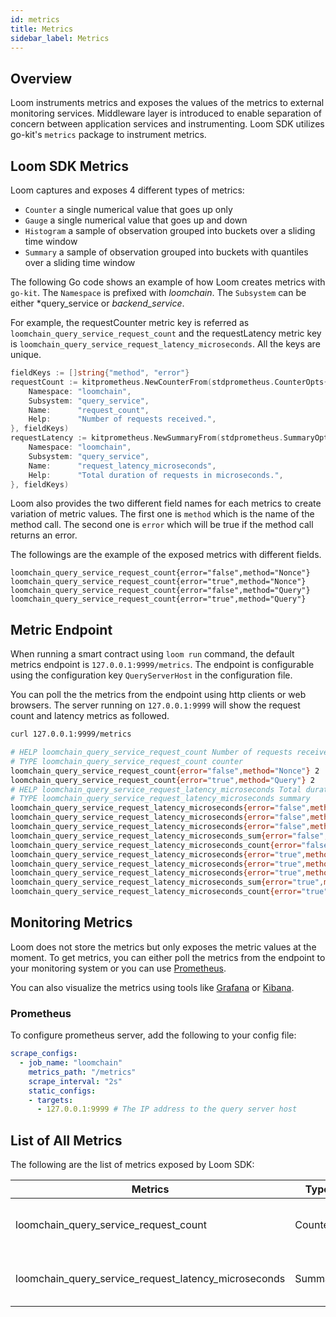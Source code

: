 ```yaml
---
id: metrics
title: Metrics
sidebar_label: Metrics
---
```


## Overview

Loom instruments metrics and exposes the values of the metrics to external monitoring services. Middleware layer is introduced to enable separation of concern between application services and instrumenting. Loom SDK utilizes go-kit's `metrics` package to instrument metrics. 

## Loom SDK Metrics

Loom captures and exposes 4 different types of metrics:

- `Counter` a single numerical value that goes up only
- `Gauge` a single numerical value that goes up and down
- `Histogram` a sample of observation grouped into buckets over a sliding time window
- `Summary` a sample of observation grouped into buckets with quantiles over a sliding time window

The following Go code shows an example of how Loom creates metrics with `go-kit`. The `Namespace` is prefixed with *loomchain*. The `Subsystem` can be either *query_service or *backend_service*.

For example, the requestCounter metric key is referred as `loomchain_query_service_request_count` and the requestLatency metric key is `loomchain_query_service_request_latency_microseconds`. All the keys are unique.

```Go
fieldKeys := []string{"method", "error"}
requestCount := kitprometheus.NewCounterFrom(stdprometheus.CounterOpts{
    Namespace: "loomchain",
    Subsystem: "query_service",
    Name:      "request_count",
    Help:      "Number of requests received.",
}, fieldKeys)
requestLatency := kitprometheus.NewSummaryFrom(stdprometheus.SummaryOpts{
    Namespace: "loomchain",
    Subsystem: "query_service",
    Name:      "request_latency_microseconds",
    Help:      "Total duration of requests in microseconds.",
}, fieldKeys)
```

Loom also provides the two different field names for each metrics to create variation of metric values. The first one is `method` which is the name of the method call. The second one is `error` which will be true if the method call returns an error.

The followings are the example of the exposed metrics with different fields.

```
loomchain_query_service_request_count{error="false",method="Nonce"} 
loomchain_query_service_request_count{error="true",method="Nonce"} 
loomchain_query_service_request_count{error="false",method="Query"}
loomchain_query_service_request_count{error="true",method="Query"}
```

## Metric Endpoint

When running a smart contract using `loom run` command, the default metrics endpoint is `127.0.0.1:9999/metrics`. The endpoint is configurable using the configuration key `QueryServerHost` in the configuration file.

You can poll the the metrics from the endpoint using http clients or web browsers. The server running on `127.0.0.1:9999` will show the request count and latency metrics as followed.

```sh
curl 127.0.0.1:9999/metrics

# HELP loomchain_query_service_request_count Number of requests received.
# TYPE loomchain_query_service_request_count counter
loomchain_query_service_request_count{error="false",method="Nonce"} 2
loomchain_query_service_request_count{error="true",method="Query"} 2
# HELP loomchain_query_service_request_latency_microseconds Total duration of requests in microseconds.
# TYPE loomchain_query_service_request_latency_microseconds summary
loomchain_query_service_request_latency_microseconds{error="false",method="Nonce",quantile="0.5"} 1.0352e-05
loomchain_query_service_request_latency_microseconds{error="false",method="Nonce",quantile="0.9"} 2.4728e-05
loomchain_query_service_request_latency_microseconds{error="false",method="Nonce",quantile="0.99"} 2.4728e-05
loomchain_query_service_request_latency_microseconds_sum{error="false",method="Nonce"} 3.508e-05
loomchain_query_service_request_latency_microseconds_count{error="false",method="Nonce"} 2
loomchain_query_service_request_latency_microseconds{error="true",method="Query",quantile="0.5"} 1.5574e-05
loomchain_query_service_request_latency_microseconds{error="true",method="Query",quantile="0.9"} 1.7501e-05
loomchain_query_service_request_latency_microseconds{error="true",method="Query",quantile="0.99"} 1.7501e-05
loomchain_query_service_request_latency_microseconds_sum{error="true",method="Query"} 3.3075000000000004e-05
loomchain_query_service_request_latency_microseconds_count{error="true",method="Query"} 2

```

## Monitoring Metrics

Loom does not store the metrics but only exposes the metric values at the moment. To get metrics, you can either poll the metrics from the endpoint to your monitoring system or you can use [Prometheus](https://prometheus.io/docs/prometheus/latest/installation/).

You can also visualize the metrics using tools like [Grafana](https://grafana.com/) or [Kibana](https://www.elastic.co/products/kibana).

### Prometheus 

To configure prometheus server, add the following to your config file:

```yaml
scrape_configs:
  - job_name: "loomchain"
    metrics_path: "/metrics"
    scrape_interval: "2s"
    static_configs:
    - targets:
      - 127.0.0.1:9999 # The IP address to the query server host
```

## List of All Metrics

The following are the list of metrics exposed by Loom SDK:

| Metrics       | Type          |  Description   |
| ------------- |---------------|-------|
| loomchain_query_service_request_count | Counter | Number of query requests received |
| loomchain_query_service_request_latency_microseconds | Summary | Total duration of query requests in microseconds |